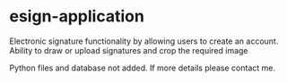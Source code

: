 # esign-application
Electronic signature functionality by allowing users to create an account. Ability to draw or upload signatures and crop the required image

Python files and database not added. If more details please contact me.
